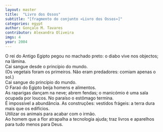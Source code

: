 ```yaml
---
layout: master
title:  "Livro dos Ossos"
subtitle: "[fragmento do conjunto «Livro dos Ossos»]"
categories: egypt
author: Gonçalo M. Tavares
contributor: Alexandra Oliveira
imgs: 4
year: 2004
---
```


O rei do Antigo Egipto pegou no machado preto: o diabo vive nos objectos; na lâmina.  
Cai sangue desde o princípio do mundo.  
(Os vegetais foram os primeiros. Não eram predadores: comiam apenas o sol.)  
Cai sangue do princípio do mundo.  
O Faraó do Egipto beija homens e alimentos.  
As raparigas dançam na neve; abrem fendas; o manicómio é uma sala ocupada por loucos. No paraíso o estômago termina.  
É impossível a abundância. As construções: vestidos frágeis: a terra dura mais que os edifícios.  
Utilizar os animais para acabar com o irmão.  
Ao homem que a flor atrapalha a tecnologia ajuda; traz livros e aparelhos para tudo menos para Deus.  


